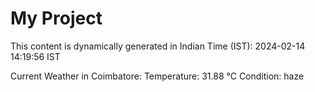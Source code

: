 # My Project

This content is dynamically generated in Indian Time (IST): 2024-02-14 14:19:56 IST


Current Weather in Coimbatore:
Temperature: 31.88 °C
Condition: haze

